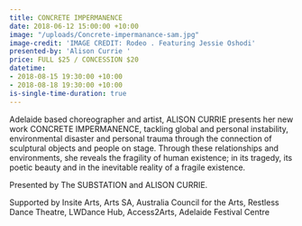 ```yaml
---
title: CONCRETE IMPERMANENCE
date: 2018-06-12 15:00:00 +10:00
image: "/uploads/Concrete-impermanance-sam.jpg"
image-credit: 'IMAGE CREDIT: Rodeo . Featuring Jessie Oshodi'
presented-by: 'Alison Currie '
price: FULL $25 / CONCESSION $20
datetime:
- 2018-08-15 19:30:00 +10:00
- 2018-08-18 19:30:00 +10:00
is-single-time-duration: true
---
```


Adelaide based choreographer and artist, ALISON CURRIE presents her new work CONCRETE IMPERMANENCE, tackling global and personal instability, environmental disaster and personal trauma through the connection of sculptural objects and people on stage. Through these relationships and environments, she reveals the fragility of human existence; in its tragedy, its poetic beauty and in the inevitable reality of a fragile existence.

Presented by The SUBSTATION and ALISON CURRIE.

Supported by Insite Arts, Arts SA, Australia Council for the Arts, Restless Dance Theatre, LWDance Hub, Access2Arts, Adelaide Festival Centre